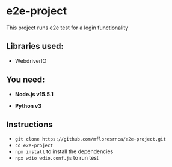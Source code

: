 # e2e-project

This project runs e2e test for a login functionality 

## Libraries used:

- WebdriverIO

## You need:

- **Node.js v15.5.1**

- **Python v3**


## Instructions

- `git clone https://github.com/mfloresrnca/e2e-project.git` 
- `cd e2e-project`
- `npm install` to install the dependencies
- `npx wdio wdio.conf.js` to run test
